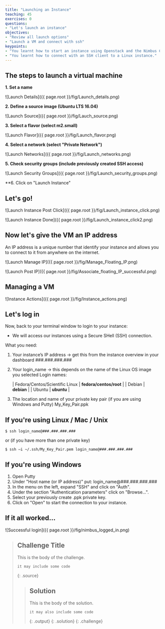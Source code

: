 ```yaml
---
title: "Launching an Instance"
teaching: 45
exercises: 0
questions:
- "Let's launch an instance"
objectives:
- "Review all launch options"
- "Launch a VM and connect with ssh"
keypoints:
- "You learnt how to start an instance using Openstack and the Nimbus Cloud;"
- "You learnt how to connect with an SSH client to a Linux instance."
---
```


## The steps to launch a virtual machine

**1. Set a name**

![Launch Details]({{ page.root }}/fig/Launch_details.png)

**2. Define a source image (Ubuntu LTS 16.04)**

![Launch Source]({{ page.root }}/fig/Lauch_source.png)

**3. Select a flavor (select m2.small)**

![Launch Flavor]({{ page.root }}/fig/Launch_flavor.png)

**4. Select a network (select "Private Network")**

![Launch Networks]({{ page.root }}/fig/Launch_networks.png)

**5. Check security groups (include previously created SSH access)**

![Launch Security Groups]({{ page.root }}/fig/Launch_security_groups.png)

**6. Click on "Launch Instance"

## Let's go!
![Launch Instance Post Click]({{ page.root }}/fig/Launch_instance_click.png)

![Launch Instance Done]({{ page.root }}/fig/Launch_instance_click2.png)

## Now let's give the VM an IP address
An IP address is a unique number that identify your instance and allows you to connect to it from anywhere on the internet.

![Launch Manage IP]({{ page.root }}/fig/Manage_Floating_IP.png)

![Launch Post IP]({{ page.root }}/fig/Associate_floating_IP_successful.png)

## Managing a VM
![Instance Actions]({{ page.root }}/fig/Instance_actions.png)

## Let's log in
Now, back to your terminal window to login to your instance:
* We will access our instances using a Secure SHell (SSH) connection.

What you need:
1. Your instance’s IP address -> get this from the instance overview in your dashboard
    ###.###.###.###

2. Your login_name -> this depends on the name of the Linux OS image you selected
    Login names:

    | Fedora/Centos/Scientific Linux | **fedora/centos/root** |
    | Debian  | **debian** |
    | Ubuntu  | **ubuntu** |

3. The location and name of your private key pair (if you are using Windows and Putty)
    My_Key_Pair.ppk

## If you're using Linux / Mac / Unix

```
$ ssh login_name@###.###.###.### 
```
or (if you have more than one private key)
```
$ ssh –i ~/.ssh/My_Key_Pair.pem login_name@###.###.###.###  
```

## If you're using Windows
  
1. Open Putty
2. Under "Host name (or IP address)" put: login_name@###.###.###.### 
3. In the menu on the left, expand "SSH" and click on "Auth". 
4. Under the section "Authentication parameters" click on "Browse...".
5. Select your previously create .ppk private key. 
6. Click on "Open" to start the connection to your instance. 

## If it all worked...

![Successful login]({{ page.root }}/fig/nimbus_logged_in.png)



> ## Challenge Title
>
> This is the body of the challenge.
>
> ~~~
> it may include some code
> ~~~
> {: .source}
>
> > ## Solution
> >
> > This is the body of the solution.
> >
> > ~~~
> > it may also include some code
> > ~~~
> > {: .output}
> {: .solution}
{: .challenge}
